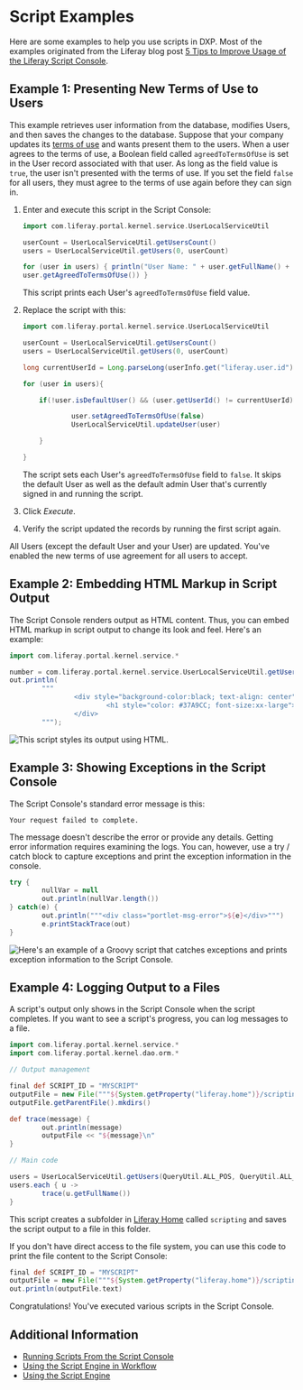 # Script Examples

Here are some examples to help you use scripts in DXP. Most of the examples originated from the Liferay blog post [5 Tips to Improve Usage of the Liferay Script Console](https://liferay.dev/blogs/-/blogs/5-tips-to-improve-usage-of-the-liferay-script-console).

## Example 1: Presenting New Terms of Use to Users

This example retrieves user information from the database, modifies Users, and then saves the changes to the database. Suppose that your company updates its [terms of use](https://help.liferay.com/hc/en-us/articles/360031899692-Instance-Configuration-Instance-Settings#terms-of-use) and wants present them to the users. When a user agrees to the terms of use, a Boolean field called `agreedToTermsOfUse` is set in the User record associated with that user. As long as the field value is `true`, the user isn't presented with the terms of use. If you set the field `false` for all users, they must agree to the terms of use again before they can sign in.

1. Enter and execute this script in the Script Console:

    ```groovy
    import com.liferay.portal.kernel.service.UserLocalServiceUtil

    userCount = UserLocalServiceUtil.getUsersCount()
    users = UserLocalServiceUtil.getUsers(0, userCount)

    for (user in users) { println("User Name: " + user.getFullName() + " -- " +
    user.getAgreedToTermsOfUse()) }
    ```

    This script prints each User's `agreedToTermsOfUse` field value.

1. Replace the script with this:

    ```groovy
    import com.liferay.portal.kernel.service.UserLocalServiceUtil

    userCount = UserLocalServiceUtil.getUsersCount()
    users = UserLocalServiceUtil.getUsers(0, userCount)

    long currentUserId = Long.parseLong(userInfo.get("liferay.user.id"))

    for (user in users){

        if(!user.isDefaultUser() && (user.getUserId() != currentUserId)) {

                user.setAgreedToTermsOfUse(false)
                UserLocalServiceUtil.updateUser(user)

        }

    }
    ```

    The script sets each User's `agreedToTermsOfUse` field to `false`. It skips the default User as well as the default admin User that's currently signed in and running the script.

1. Click *Execute*.

1. Verify the script updated the records by running the first script again.

All Users (except the default User and your User) are updated. You've enabled the new terms of use agreement for all users to accept.

## Example 2: Embedding HTML Markup in Script Output

The Script Console renders output as HTML content. Thus, you can embed HTML markup in script output to change its look and feel. Here's an example:

```groovy
import com.liferay.portal.kernel.service.*

number = com.liferay.portal.kernel.service.UserLocalServiceUtil.getUsersCount();
out.println(
        """
                <div style="background-color:black; text-align: center">
                        <h1 style="color: #37A9CC; font-size:xx-large">${number}</h1>
                </div>
        """);
```

![This script styles its output using HTML.](./script-examples/images/01.png)

## Example 3: Showing Exceptions in the Script Console

The Script Console's standard error message is this:

```
Your request failed to complete.
```

The message doesn't describe the error or provide any details. Getting error information requires examining the logs. You can, however, use a try / catch block to capture exceptions and print the exception information in the console.

```groovy
try {
        nullVar = null
        out.println(nullVar.length())
} catch(e) {
        out.println("""<div class="portlet-msg-error">${e}</div>""")
        e.printStackTrace(out)
}
```

![Here's an example of a Groovy script that catches exceptions and prints exception information to the Script Console.](./script-examples/images/02.png)

## Example 4: Logging Output to a Files

A script's output only shows in the Script Console when the script completes. If you want to see a script's progress, you can log messages to a file.

```groovy
import com.liferay.portal.kernel.service.*
import com.liferay.portal.kernel.dao.orm.*

// Output management

final def SCRIPT_ID = "MYSCRIPT"
outputFile = new File("""${System.getProperty("liferay.home")}/scripting/out-${SCRIPT_ID}.txt""")
outputFile.getParentFile().mkdirs()

def trace(message) {
        out.println(message)
        outputFile << "${message}\n"
}

// Main code

users = UserLocalServiceUtil.getUsers(QueryUtil.ALL_POS, QueryUtil.ALL_POS)
users.each { u ->
        trace(u.getFullName())
}
```

This script creates a subfolder in [Liferay Home](../../installation-and-upgrades/reference/liferay-home.md) called `scripting` and saves the script output to a file in this folder.

If you don't have direct access to the file system, you can use this code to print the file content to the Script Console:

```groovy
final def SCRIPT_ID = "MYSCRIPT"
outputFile = new File("""${System.getProperty("liferay.home")}/scripting/out-${SCRIPT_ID}.txt""")
out.println(outputFile.text)
```

Congratulations! You've executed various scripts in the Script Console.

## Additional Information

- [Running Scripts From the Script Console](./running-scripts-from-the-script-console.md)
- [Using the Script Engine in Workflow](../../process-automation/workflow/developer-guide/using-the-script-engine-in-workflow.md)
- [Using the Script Engine](../using-the-script-engine.md)